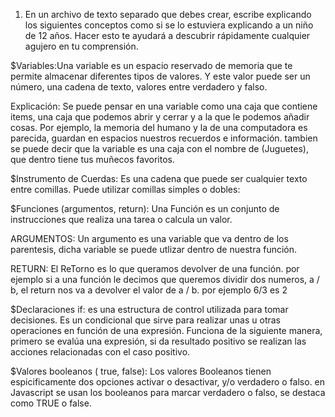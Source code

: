 1. En un archivo de texto separado que debes crear, escribe explicando los siguientes conceptos como si se lo estuviera explicando a un niño de 12 años. 
Hacer esto te ayudará a descubrir rápidamente cualquier agujero en tu comprensión.

$Variables:Una variable es un espacio reservado de memoria que te permite almacenar diferentes tipos de valores. Y este valor puede ser un número, una cadena de texto, valores entre verdadero y falso.


Explicación: Se puede pensar en una variable como una caja que contiene items, una caja que podemos abrir y cerrar y a la que le podemos añadir cosas. Por ejemplo, la memoria del humano y la de una computadora es parecida, guardan en espacios nuestros recuerdos e información. tambien se puede decir que la variable es una caja con el nombre de (Juguetes), que dentro tiene tus muñecos favoritos.

$Instrumento de Cuerdas: Es una cadena que puede ser cualquier texto entre comillas. Puede utilizar comillas simples o dobles:

$Funciones (argumentos, return): Una Función es un conjunto de instrucciones que realiza una tarea o calcula un valor.

ARGUMENTOS: Un argumento es una variable que va dentro de los parentesis, dicha variable se puede utlizar dentro de nuestra función.

RETURN: El ReTorno es lo que queramos devolver de una función. por ejemplo si a una función le decimos que queremos dividir dos numeros, a / b, el return nos va a devolver el valor de a / b. por ejemplo 6/3 es 2

$Declaraciones if:  es una estructura de control utilizada para tomar decisiones. Es un condicional que sirve para realizar unas u otras operaciones en función de una expresión. Funciona de la siguiente manera, primero se evalúa una expresión, si da resultado positivo se realizan las acciones relacionadas con el caso positivo.

$Valores booleanos ( true, false): Los valores Booleanos tienen espicificamente dos opciones activar o desactivar, y/o verdadero o falso. en Javascript se usan los booleanos para marcar verdadero o falso, se destaca como TRUE o false.
